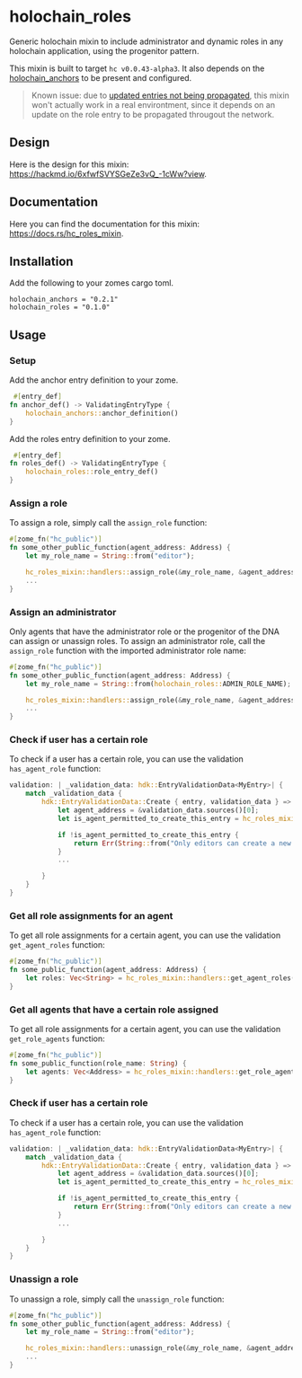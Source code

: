 # holochain_roles

Generic holochain mixin to include administrator and dynamic roles in any holochain application, using the progenitor pattern.

This mixin is built to target `hc v0.0.43-alpha3`. It also depends on the [holochain_anchors](https://github.com/holochain/holochain_anchors) to be present and configured.

> Known issue: due to [updated entries not being propagated](https://github.com/holochain/holochain-rust/issues/2008), this mixin won't actually work in a real environtment, since it depends on an update on the role entry to be propagated througout the network.

## Design

Here is the design for this mixin: https://hackmd.io/6xfwfSVYSGeZe3vQ_-1cWw?view.

## Documentation

Here you can find the documentation for this mixin: https://docs.rs/hc_roles_mixin.

## Installation

Add the following to your zomes cargo toml.

```
holochain_anchors = "0.2.1"
holochain_roles = "0.1.0"
```

## Usage

### Setup

Add the anchor entry definition to your zome.

```rust
 #[entry_def]
fn anchor_def() -> ValidatingEntryType {
    holochain_anchors::anchor_definition()
}
```

Add the roles entry definition to your zome.

```rust
 #[entry_def]
fn roles_def() -> ValidatingEntryType {
    holochain_roles::role_entry_def()
}
```

### Assign a role

To assign a role, simply call the `assign_role` function:

```rust
#[zome_fn("hc_public")]
fn some_other_public_function(agent_address: Address) {
    let my_role_name = String::from("editor");

    hc_roles_mixin::handlers::assign_role(&my_role_name, &agent_address)?;
    ...
}
```

### Assign an administrator

Only agents that have the administrator role or the progenitor of the DNA can assign or unassign roles.
To assign an administrator role, call the `assign_role` function with the imported administrator role name:

```rust
#[zome_fn("hc_public")]
fn some_other_public_function(agent_address: Address) {
    let my_role_name = String::from(holochain_roles::ADMIN_ROLE_NAME);

    hc_roles_mixin::handlers::assign_role(&my_role_name, &agent_address)?;
    ...
}
```

### Check if user has a certain role

To check if a user has a certain role, you can use the validation `has_agent_role` function:

```rust
validation: | _validation_data: hdk::EntryValidationData<MyEntry>| {
    match _validation_data {
        hdk::EntryValidationData::Create { entry, validation_data } => {
            let agent_address = &validation_data.sources()[0];
            let is_agent_permitted_to_create_this_entry = hc_roles_mixin::validaton::has_agent_role(&agent_address, String::from("editor"))?;

            if !is_agent_permitted_to_create_this_entry {
                return Err(String::from("Only editors can create a new entry"));
            }
            ...

        }
    }
}
```

### Get all role assignments for an agent

To get all role assignments for a certain agent, you can use the validation `get_agent_roles` function:

```rust
#[zome_fn("hc_public")]
fn some_public_function(agent_address: Address) {
    let roles: Vec<String> = hc_roles_mixin::handlers::get_agent_roles(&agent_address)?;
}
```

### Get all agents that have a certain role assigned

To get all role assignments for a certain agent, you can use the validation `get_role_agents` function:

```rust
#[zome_fn("hc_public")]
fn some_public_function(role_name: String) {
    let agents: Vec<Address> = hc_roles_mixin::handlers::get_role_agents(&role_name)?;
}
```

### Check if user has a certain role

To check if a user has a certain role, you can use the validation `has_agent_role` function:

```rust
validation: | _validation_data: hdk::EntryValidationData<MyEntry>| {
    match _validation_data {
        hdk::EntryValidationData::Create { entry, validation_data } => {
            let agent_address = &validation_data.sources()[0];
            let is_agent_permitted_to_create_this_entry = hc_roles_mixin::validaton::has_agent_role(&agent_address, String::from("editor"))?;

            if !is_agent_permitted_to_create_this_entry {
                return Err(String::from("Only editors can create a new entry"));
            }
            ...

        }
    }
}
```

### Unassign a role

To unassign a role, simply call the `unassign_role` function:

```rust
#[zome_fn("hc_public")]
fn some_other_public_function(agent_address: Address) {
    let my_role_name = String::from("editor");

    hc_roles_mixin::handlers::unassign_role(&my_role_name, &agent_address)?;
    ...
}
```
